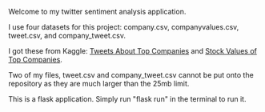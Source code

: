 Welcome to my twitter sentiment analysis application.

I use four datasets for this project: company.csv, companyvalues.csv, tweet.csv, and company_tweet.csv. 

I got these from Kaggle: [Tweets About Top Companies](https://www.kaggle.com/datasets/omermetinn/tweets-about-the-top-companies-from-2015-to-2020?resource=download&select=Tweet.csv) and [Stock Values of Top Companies](https://www.kaggle.com/datasets/omermetinn/values-of-top-nasdaq-copanies-from-2010-to-2020?select=CompanyValues.csv).


Two of my files, tweet.csv and company_tweet.csv cannot be put onto the repository as they are much larger than the 25mb limit.


This is a flask application. Simply run "flask run" in the terminal to run it.
